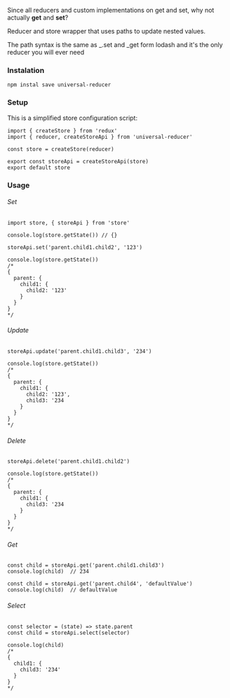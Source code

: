 Since all reducers and custom implementations on get and set, why not actually <b>get</b> and <b>set</b>?

Reducer and store wrapper that uses paths to update nested values.

The path syntax is the same as  _.set and _get form lodash
and it's the only reducer you will ever need


### Instalation
```
npm instal save universal-reducer
```
### Setup

This is a simplified store configuration script:
```
import { createStore } from 'redux'
import { reducer, createStoreApi } from 'universal-reducer'

const store = createStore(reducer)

export const storeApi = createStoreApi(store)
export default store
```

### Usage

###### Set
```
import store, { storeApi } from 'store'

console.log(store.getState()) // {}
```
```
storeApi.set('parent.child1.child2', '123')
```
```
console.log(store.getState())
/*
{
  parent: {
    child1: {
      child2: '123'
    }
  }
}
*/
```
###### Update
```
storeApi.update('parent.child1.child3', '234')
```
```
console.log(store.getState())
/*
{
  parent: {
    child1: {
      child2: '123',
      child3: '234
    }
  }
}
*/
```
###### Delete
```
storeApi.delete('parent.child1.child2')
```
```
console.log(store.getState())
/*
{
  parent: {
    child1: {
      child3: '234
    }
  }
}
*/
```
###### Get
```
const child = storeApi.get('parent.child1.child3')
console.log(child)  // 234
```
```
const child = storeApi.get('parent.child4', 'defaultValue')
console.log(child)  // defaultValue
```
###### Select
```
const selector = (state) => state.parent
const child = storeApi.select(selector)
```
```
console.log(child)
/*
{
  child1: {
    child3: '234'
  }
}
*/
```
